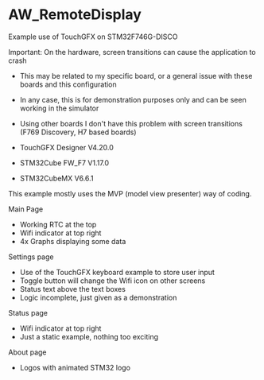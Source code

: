 # AW_RemoteDisplay

Example use of TouchGFX on STM32F746G-DISCO

Important: On the hardware, screen transitions can cause the application to crash
- This may be related to my specific board, or a general issue with these boards and this configuration
- In any case, this is for demonstration purposes only and can be seen working in the simulator
- Using other boards I don't have this problem with screen transitions (F769 Discovery, H7 based boards)

- TouchGFX Designer V4.20.0
- STM32Cube FW_F7 V1.17.0
- STM32CubeMX V6.6.1

This example mostly uses the MVP (model view presenter) way of coding.

Main Page
- Working RTC at the top
- Wifi indicator at top right
- 4x Graphs displaying some data

Settings page
- Use of the TouchGFX keyboard example to store user input
- Toggle button will change the Wifi icon on other screens
- Status text above the text boxes
- Logic incomplete, just given as a demonstration

Status page
- Wifi indicator at top right
- Just a static example, nothing too exciting

About page
- Logos with animated STM32 logo